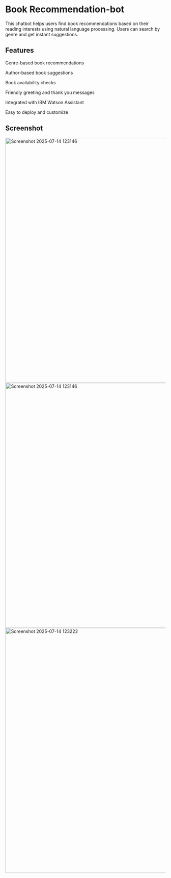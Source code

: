 # Book Recommendation-bot

This chatbot helps users find book recommendations based on their reading interests using natural language processing. Users can search by genre and get instant suggestions.






## Features
Genre-based book recommendations

Author-based book suggestions

Book availability checks

Friendly greeting and thank you messages

Integrated with IBM Watson Assistant

Easy to deploy and customize

## Screenshot
<img width="1366" height="768" alt="Screenshot 2025-07-14 123146" src="https://github.com/user-attachments/assets/52ec7c46-f33b-4f5a-a9fb-9bd8f06b376a" />

<img width="1366" height="768" alt="Screenshot 2025-07-14 123146" src="https://github.com/user-attachments/assets/b68b68ee-8ce3-42c9-996d-93775376c0db" />

<img width="1366" height="768" alt="Screenshot 2025-07-14 123222" src="https://github.com/user-attachments/assets/da12f7ed-5aaa-42b1-8bba-eed6f47c4d3b" />






